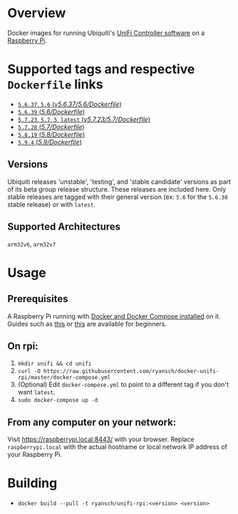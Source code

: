 # Overview

Docker images for running Ubiquiti's [UniFi Controller software](https://www.ubnt.com/download/unifi/) on a [Raspberry Pi](https://www.raspberrypi.org/).

# Supported tags and respective `Dockerfile` links

- [`5.6.37`, `5.6` (*v5.6.37/5.6/Dockerfile*)](https://github.com/ryansch/docker-unifi-rpi/blob/v5.6.37/5.6/Dockerfile)
- [`5.6.39` (*5.6/Dockerfile*)](https://github.com/ryansch/docker-unifi-rpi/blob/master/5.6/Dockerfile)
- [`5.7.23`, `5.7`, `5`, `latest` (*v5.7.23/5.7/Dockerfile*)](https://github.com/ryansch/docker-unifi-rpi/blob/v5.7.23/5.7/Dockerfile)
- [`5.7.28` (*5.7/Dockerfile*)](https://github.com/ryansch/docker-unifi-rpi/blob/master/5.7/Dockerfile)
- [`5.8.19` (*5.8/Dockerfile*)](https://github.com/ryansch/docker-unifi-rpi/blob/master/5.8/Dockerfile)
- [`5.9.4` (*5.9/Dockerfile*)](https://github.com/ryansch/docker-unifi-rpi/blob/master/5.9/Dockerfile)

## Versions
Ubiquiti releases 'unstable', 'testing', and 'stable candidate' versions as part of its beta group release structure.  These releases are included here.  Only stable releases are tagged with their general version (ex: `5.6` for the `5.6.30` stable release) or with `latest`.

## Supported Architectures
`arm32v6`, `arm32v7`

# Usage

## Prerequisites

A Raspberry Pi running with [Docker and Docker Compose installed](https://docs.docker.com/engine/installation/linux/docker-ce/debian/#install-using-the-convenience-script) on it. Guides such as [this](https://blog.alexellis.io/getting-started-with-docker-on-raspberry-pi/) or [this](https://blog.hypriot.com/getting-started-with-docker-and-mac-on-the-raspberry-pi/) are available for beginners.

## On rpi:

1. `mkdir unifi && cd unifi`
2. `curl -O https://raw.githubusercontent.com/ryansch/docker-unifi-rpi/master/docker-compose.yml`
3. (Optional) Edit `docker-compose.yml` to point to a different tag if you don't want `latest`.
4. `sudo docker-compose up -d`

## From any computer on your network:

Visit https://raspberrypi.local:8443/ with your browser. Replace `raspberrypi.local` with the actual hostname or local network IP address of your Raspberry Pi.

# Building
- `docker build --pull -t ryansch/unifi-rpi:<version> <version>`
